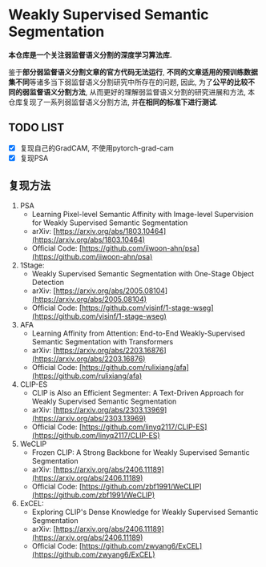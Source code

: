 # Weakly Supervised Semantic Segmentation

**本仓库是一个关注弱监督语义分割的深度学习算法库.**

鉴于**部分弱监督语义分割文章的官方代码无法运行**, **不同的文章适用的预训练数据集不同**等诸多当下弱监督语义分割研究中所存在的问题, 因此, 为了**公平的比较不同的弱监督语义分割方法**, 从而更好的理解弱监督语义分割的研究进展和方法, 本仓库复现了一系列弱监督语义分割方法, 并**在相同的标准下进行测试**.

## TODO LIST

- [x] 复现自己的GradCAM, 不使用pytorch-grad-cam
- [x] 复现PSA

## 复现方法

1. PSA
    - Learning Pixel-level Semantic Affinity with Image-level Supervision for Weakly Supervised Semantic Segmentation
    - arXiv: [https://arxiv.org/abs/1803.10464](https://arxiv.org/abs/1803.10464)
    - Official Code: [https://github.com/jiwoon-ahn/psa](https://github.com/jiwoon-ahn/psa)
2. 1Stage:
    - Weakly Supervised Semantic Segmentation with One-Stage Object Detection
    - arXiv: [https://arxiv.org/abs/2005.08104](https://arxiv.org/abs/2005.08104)
    - Official Code: [https://github.com/visinf/1-stage-wseg](https://github.com/visinf/1-stage-wseg)
3. AFA
    - Learning Affinity from Attention: End-to-End Weakly-Supervised Semantic Segmentation with Transformers
    - arXiv: [https://arxiv.org/abs/2203.16876](https://arxiv.org/abs/2203.16876)
    - Official Code: [https://github.com/rulixiang/afa](https://github.com/rulixiang/afa)
4. CLIP-ES
    - CLIP is Also an Efficient Segmenter: A Text-Driven Approach for Weakly Supervised Semantic Segmentation
    - arXiv: [https://arxiv.org/abs/2303.13969](https://arxiv.org/abs/2303.13969)
    - Official Code: [https://github.com/linyq2117/CLIP-ES](https://github.com/linyq2117/CLIP-ES)
5. WeCLIP
    - Frozen CLIP: A Strong Backbone for Weakly Supervised Semantic Segmentation
    - arXiv: [https://arxiv.org/abs/2406.11189](https://arxiv.org/abs/2406.11189)
    - Official Code: [https://github.com/zbf1991/WeCLIP](https://github.com/zbf1991/WeCLIP)
6. ExCEL:
    - Exploring CLIP's Dense Knowledge for Weakly Supervised Semantic Segmentation
    - arXiv: [https://arxiv.org/abs/2406.11189](https://arxiv.org/abs/2406.11189)
    - Official Code: [https://github.com/zwyang6/ExCEL](https://github.com/zwyang6/ExCEL)
